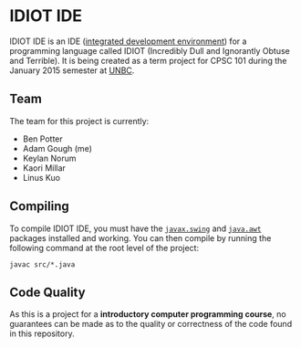 # IDIOT IDE

IDIOT IDE is an IDE ([integrated development environment](http://en.wikipedia.org/wiki/Integrated_development_environment)) for a programming language called IDIOT (Incredibly Dull and Ignorantly Obtuse and Terrible). It is being created as a term project for CPSC 101 during the January 2015 semester at [UNBC](http://www.unbc.ca/).

## Team

The team for this project is currently:

*   Ben Potter
*   Adam Gough (me)
*   Keylan Norum
*   Kaori Millar
*   Linus Kuo

## Compiling

To compile IDIOT IDE, you must have the [`javax.swing`](http://docs.oracle.com/javase/7/docs/api/javax/swing/package-summary.html) and [`java.awt`](http://docs.oracle.com/javase/7/docs/api/java/awt/package-summary.html) packages installed and working. You can then compile by running the following command at the root level of the project:

`javac src/*.java`

## Code Quality

As this is a project for a **introductory computer programming course**, no guarantees can be made as to the quality or correctness of the code found in this repository.